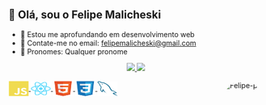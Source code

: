 ## 👋 Olá, sou o Felipe Malicheski
- 👀 Estou me aprofundando em desenvolvimento web
- 🌱 Contate-me no email: felipemalicheski@gmail.com
- 💞️ Pronomes: Qualquer pronome

<div align="center">
  <a href="https://github.com/CarlosPadaria">
  <img height="180em" src="https://github-readme-stats.vercel.app/api?username=CarlosPadaria&show_icons=true&theme=dracula&include_all_commits=true&count_private=true"/>
  <img height="180em" src="https://github-readme-stats.vercel.app/api/top-langs/?username=CarlosPadaria&layout=compact&langs_count=7&theme=dracula"/>
</div>
<div style="display: inline_block"><br>
  <img align="center" alt="Felipe-Js" height="30" width="40" src="https://raw.githubusercontent.com/devicons/devicon/master/icons/javascript/javascript-plain.svg">
  <img align="center" alt="Felipe-React" height="30" width="40" src="https://raw.githubusercontent.com/devicons/devicon/master/icons/react/react-original.svg">
  <img align="center" alt="Felipe-HTML" height="30" width="40" src="https://raw.githubusercontent.com/devicons/devicon/master/icons/html5/html5-original.svg">
  <img align="center" alt="Felipe-CSS" height="30" width="40" src="https://raw.githubusercontent.com/devicons/devicon/master/icons/css3/css3-original.svg">
  <img align="center" alt="Felipe-MYSQL" height="30" width="40" src="https://raw.githubusercontent.com/devicons/devicon/master/icons/mysql/mysql-original.svg">
  <img align="right" alt="Felipe-pic" height="150" style="border-radius:50px;" src="https://media.discordapp.net/attachments/639956127056134178/890373478988013628/Publicacoes_Instagram_1_1.png?width=676&height=676">
</div>
